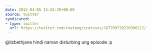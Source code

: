 ```yaml
---
date: 2012-04-05 15:52:29+00:00
source: twitter
syndicated:
- type: twitter
  url: https://twitter.com/roytang/statuses/187930720226906112/
---
```


@lizbethjane hindi naman disturbing ung episode :p